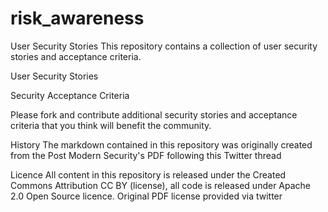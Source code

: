 # risk_awareness


User Security Stories
This repository contains a collection of user security stories and acceptance criteria.

User Security Stories

Security Acceptance Criteria

Please fork and contribute additional security stories and acceptance criteria that you think will benefit the community.

History
The markdown contained in this repository was originally created from the Post Modern Security's PDF following this Twitter thread

Licence
All content in this repository is released under the Created Commons Attribution CC BY (license), all code is released under Apache 2.0 Open Source licence. Original PDF license provided via twitter
